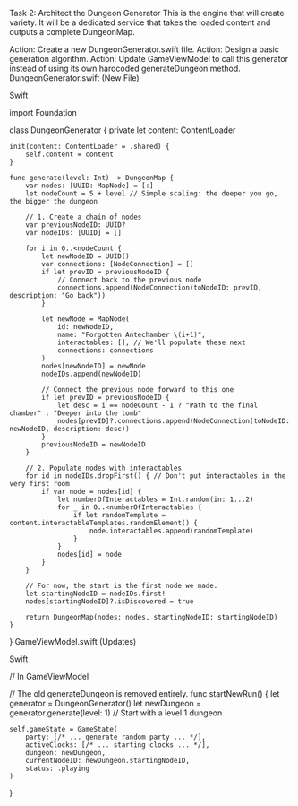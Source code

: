 Task 2: Architect the Dungeon Generator
This is the engine that will create variety. It will be a dedicated service that takes the loaded content and outputs a complete DungeonMap.

Action: Create a new DungeonGenerator.swift file.
Action: Design a basic generation algorithm.
Action: Update GameViewModel to call this generator instead of using its own hardcoded generateDungeon method.
DungeonGenerator.swift (New File)

Swift

import Foundation

class DungeonGenerator {
    private let content: ContentLoader

    init(content: ContentLoader = .shared) {
        self.content = content
    }

    func generate(level: Int) -> DungeonMap {
        var nodes: [UUID: MapNode] = [:]
        let nodeCount = 5 + level // Simple scaling: the deeper you go, the bigger the dungeon

        // 1. Create a chain of nodes
        var previousNodeID: UUID?
        var nodeIDs: [UUID] = []

        for i in 0..<nodeCount {
            let newNodeID = UUID()
            var connections: [NodeConnection] = []
            if let prevID = previousNodeID {
                // Connect back to the previous node
                connections.append(NodeConnection(toNodeID: prevID, description: "Go back"))
            }

            let newNode = MapNode(
                id: newNodeID,
                name: "Forgotten Antechamber \(i+1)",
                interactables: [], // We'll populate these next
                connections: connections
            )
            nodes[newNodeID] = newNode
            nodeIDs.append(newNodeID)

            // Connect the previous node forward to this one
            if let prevID = previousNodeID {
                let desc = i == nodeCount - 1 ? "Path to the final chamber" : "Deeper into the tomb"
                nodes[prevID]?.connections.append(NodeConnection(toNodeID: newNodeID, description: desc))
            }
            previousNodeID = newNodeID
        }

        // 2. Populate nodes with interactables
        for id in nodeIDs.dropFirst() { // Don't put interactables in the very first room
            if var node = nodes[id] {
                let numberOfInteractables = Int.random(in: 1...2)
                for _ in 0..<numberOfInteractables {
                    if let randomTemplate = content.interactableTemplates.randomElement() {
                        node.interactables.append(randomTemplate)
                    }
                }
                nodes[id] = node
            }
        }

        // For now, the start is the first node we made.
        let startingNodeID = nodeIDs.first!
        nodes[startingNodeID]?.isDiscovered = true
        
        return DungeonMap(nodes: nodes, startingNodeID: startingNodeID)
    }
}
GameViewModel.swift (Updates)

Swift

// In GameViewModel

// The old generateDungeon is removed entirely.
func startNewRun() {
    let generator = DungeonGenerator()
    let newDungeon = generator.generate(level: 1) // Start with a level 1 dungeon

    self.gameState = GameState(
        party: [/* ... generate random party ... */],
        activeClocks: [/* ... starting clocks ... */],
        dungeon: newDungeon,
        currentNodeID: newDungeon.startingNodeID,
        status: .playing
    )
}